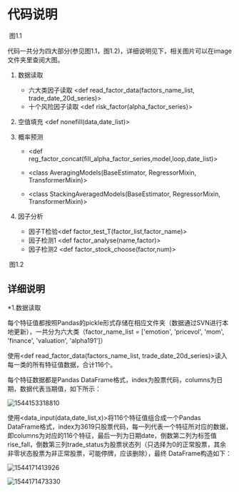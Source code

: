 # 代码说明



​												图1.1





代码一共分为四大部分(参见图1.1，图1.2)，详细说明见下，相关图片可以在image文件夹里查阅大图。

1. 数据读取

   - 六大类因子读取  <def read_factor_data(factors_name_list, trade_date_20d_series)>
   - 十个风险因子读取  <def risk_factor(alpha_factor_series)>

2. 空值填充  <def nonefill(data,date_list)>

3. 概率预测 

   -  <def reg_factor_concat(fill_alpha_factor_series,model,loop,date_list)>

   - <class AveragingModels(BaseEstimator, RegressorMixin, TransformerMixin)>

   - <class StackingAveragedModels(BaseEstimator, RegressorMixin, TransformerMixin)>

4. 因子分析

   - 因子T检验<def factor_test_T(factor_list,factor_name)>
   - 因子检测1  <def factor_analyse(name,factor)>
   - 因子检测2  <def factor_stock_choose(factor,num)>





​											图1.2



## 详细说明

*1.数据读取

每个特征值都按照Pandas的pickle形式存储在相应文件夹（数据通过SVN进行本地更新），一共分为六大类（factor_name_list = ['emotion', 'pricevol', 'mom', 'finance', 'valuation', 'alpha191']）

使用<def read_factor_data(factors_name_list, trade_date_20d_series)>读入每一类的所有特征值数据，合计116个。

每个特征数据都是Pandas DataFrame格式，index为股票代码，columns为日期，数据代表当期值，如下所示：

![1544153318810](C:\Users\yuanruyi\Desktop\Miya—Git\Quantitative-Trading\notebook\1544153318810.png)

使用<data_input(data,date_list,x)>将116个特征值组合成一个Pandas DataFrame格式，index为3619只股票代码，每一列代表一个特征所对应的数据，即columns为对应的116个特征，最后一列为日期date，倒数第二列为标签值rise_fall，倒数第三列trade_status为股票状态列（只选择为0的正常股票，其余非零状态股票为非正常股票，可能停牌，应该删除），最终 DataFrame构造如下：

![1544171413926](C:\Users\yuanruyi\Desktop\Miya—Git\Quantitative-Trading\notebook\1544171413926.png)

![1544171473330](C:\Users\yuanruyi\Desktop\Miya—Git\Quantitative-Trading\notebook\1544171473330.png)